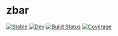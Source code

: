 # zbar

[![Stable](https://img.shields.io/badge/docs-stable-blue.svg)](https://RexWzh.github.io/zbar.jl/stable)
[![Dev](https://img.shields.io/badge/docs-dev-blue.svg)](https://RexWzh.github.io/zbar.jl/dev)
[![Build Status](https://github.com/RexWzh/zbar.jl/actions/workflows/CI.yml/badge.svg?branch=main)](https://github.com/RexWzh/zbar.jl/actions/workflows/CI.yml?query=branch%3Amain)
[![Coverage](https://codecov.io/gh/RexWzh/zbar.jl/branch/main/graph/badge.svg)](https://codecov.io/gh/RexWzh/zbar.jl)
